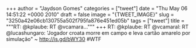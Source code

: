 
+++
author = "Jaydson Gomes"
categories = ["tweet"]
date = "Thu May 06 14:51:22 +0000 2010"
draft = false
image = "{TWEET_IMAGE}"
slug = "3250a42e06cb130755a502f795fa876e451ed05b"
tags = ["tweet"]
title = """RT: @kplaube: RT @vcamara..."""
+++
RT: @kplaube: RT @vcamaral: RT @lucashungaro: 'Jogador croata morre em campo e leva cartão amarelo por simulação" ~ http://is.gd/bWY30 #WTF
